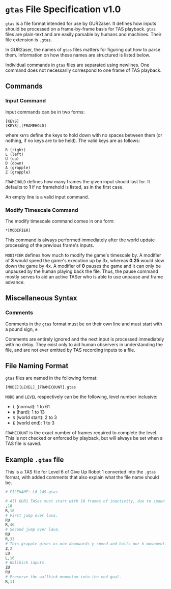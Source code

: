 # `gtas` File Specification v1.0

`gtas` is a file format intended for use by GUR2aser. It defines how inputs should be processed on a frame-by-frame basis for TAS playback. `gtas` files are plain-text and are easily parsable by humans and machines. Their file extension is `.gtas`.

In GUR2aser, the names of `gtas` files matters for figuring out how to parse them. Information on how these names are structured is listed below.

Individual commands in `gtas` files are separated using newlines. One command does not necessarily correspond to one frame of TAS playback.

## Commands

### Input Command

Input commands can be in two forms:

```
[KEYS]
[KEYS],[FRAMEHOLD]
```

where `KEYS` define the keys to hold down with no spaces between them (or nothing, if no keys are to be held). The valid keys are as follows:

```
R (right)
L (left)
U (up)
D (down)
A (grapple)
Z (grapple)
```

`FRAMEHOLD` defines how many frames the given input should last for. It defaults to **1** if no framehold is listed, as in the first case.

An empty line is a valid input command.

### Modify Timescale Command

The modify timescale command comes in one form:

```
*[MODIFIER]
```

This command is always performed immediately after the world update processing of the previous frame's inputs.

`MODIFIER` defines how much to modify the game's timescale by. A modifier of **3** would speed the game's execution up by 3x, whereas **0.25** would slow down the game by 4x. A modifier of **0** pauses the game and it can only be unpaused by the human playing back the file. Thus, the pause command mostly serves to aid an active TASer who is able to use unpause and frame advance.

## Miscellaneous Syntax

### Comments

Comments in the `gtas` format must be on their own line and must start with a pound sign, `#`.

Comments are entirely ignored and the next input is processed immediately with no delay. They exist only to aid human observers in understanding the file, and are not ever emitted by TAS recording inputs to a file.

## File Naming Format

`gtas` files are named in the following format:

```
[MODE][LEVEL]_[FRAMECOUNT].gtas
```

`MODE` and `LEVEL` respectively can be the following, level number inclusive:

- `L` (normal): 1 to 61
- `H` (hard): 1 to 13
- `S` (world start): 2 to 3
- `E` (world end): 1 to 3

`FRAMECOUNT` is the exact number of frames required to complete the level. This is not checked or enforced by playback, but will always be set when a TAS file is saved.

## Example `.gtas` file

This is a TAS file for Level 6 of Give Up Robot 1 converted into the `.gtas` format, with added comments that also explain what the file name should be.

```python
# FILENAME: L6_149.gtas

# All GUR1 TASes must start with 18 frames of inactivity, due to spawn delay.
,18
R,18
# First jump over lava.
RU
R,46
# Second jump over lava.
RU
R,33
# This grapple gives us max downwards y-speed and halts our h movement.
Z,2
LU
L,16
# Wallkick inputs.
ZU
RU
# Preserve the wallkick momentum into the end goal.
R,11
```